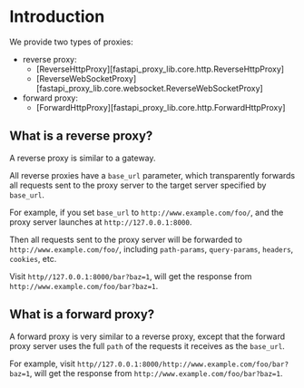 # Introduction

We provide two types of proxies:

- reverse proxy:
    - [ReverseHttpProxy][fastapi_proxy_lib.core.http.ReverseHttpProxy]
    - [ReverseWebSocketProxy][fastapi_proxy_lib.core.websocket.ReverseWebSocketProxy]
- forward proxy:
    - [ForwardHttpProxy][fastapi_proxy_lib.core.http.ForwardHttpProxy]

## What is a reverse proxy?

A reverse proxy is similar to a gateway.

All reverse proxies have a `base_url` parameter, which transparently forwards all requests sent to the proxy server to the target server specified by `base_url`.

For example, if you set `base_url` to `http://www.example.com/foo/`, and the proxy server launches at `http://127.0.0.1:8000`.

Then all requests sent to the proxy server will be forwarded to `http://www.example.com/foo/`, including `path-params`, `query-params`, `headers`, `cookies`, etc.

Visit `http//127.0.0.1:8000/bar?baz=1`, will get the response from `http://www.example.com/foo/bar?baz=1`.

## What is a forward proxy?

A forward proxy is very similar to a reverse proxy, except that the forward proxy server uses the full `path` of the requests it receives as the `base_url`.

For example, visit `http//127.0.0.1:8000/http://www.example.com/foo/bar?baz=1`, will get the response from `http://www.example.com/foo/bar?baz=1`.
